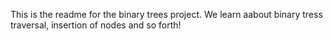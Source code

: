 This is the readme for the binary trees project. We learn aabout binary tress traversal, insertion of nodes and so forth!
